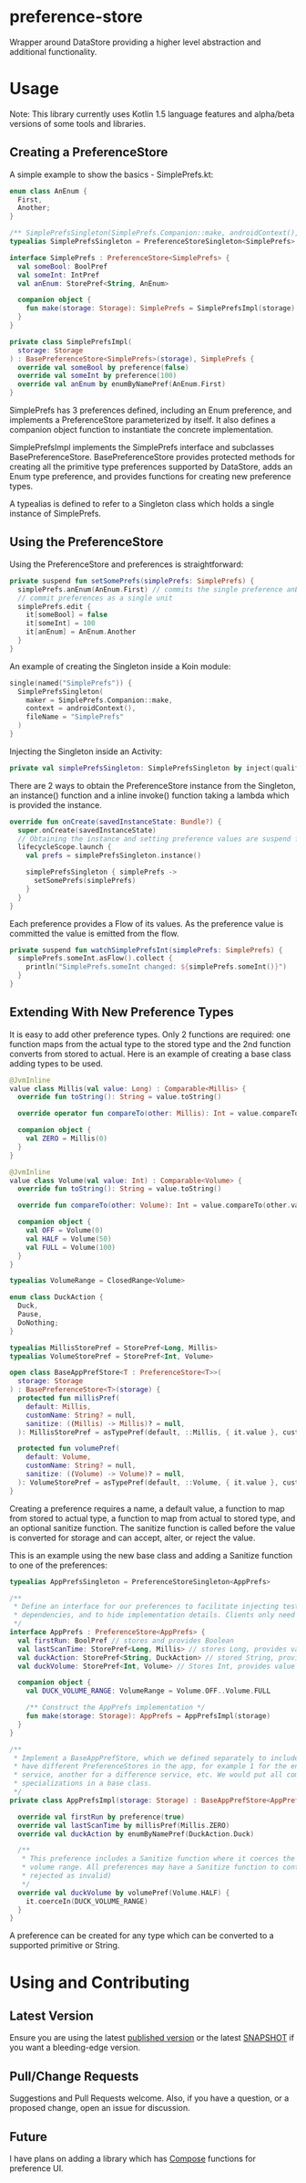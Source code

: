 preference-store
===========
Wrapper around DataStore<Preferences> providing a higher level abstraction and additional
functionality.

# Usage
Note: This library currently uses Kotlin 1.5 language features and alpha/beta versions of some tools
and libraries.

## Creating a PreferenceStore
A simple example to show the basics - SimplePrefs.kt:
```kotlin
enum class AnEnum {
  First,
  Another;
}

/** SimplePrefsSingleton(SimplePrefs.Companion::make, androidContext(), fileName) */
typealias SimplePrefsSingleton = PreferenceStoreSingleton<SimplePrefs>

interface SimplePrefs : PreferenceStore<SimplePrefs> {
  val someBool: BoolPref
  val someInt: IntPref
  val anEnum: StorePref<String, AnEnum>

  companion object {
    fun make(storage: Storage): SimplePrefs = SimplePrefsImpl(storage)
  }
}

private class SimplePrefsImpl(
  storage: Storage
) : BasePreferenceStore<SimplePrefs>(storage), SimplePrefs {
  override val someBool by preference(false)
  override val someInt by preference(100)
  override val anEnum by enumByNamePref(AnEnum.First)
}
```
SimplePrefs has 3 preferences defined, including an Enum preference, and implements a
PreferenceStore parameterized by itself. It also defines a companion object function to instantiate
the concrete implementation.

SimplePrefsImpl implements the SimplePrefs interface and subclasses BasePreferenceStore.
BasePreferenceStore provides protected methods for creating all the primitive type preferences
supported by DataStore<Preferences>, adds an Enum type preference, and provides functions for
creating new preference types.

A typealias is defined to refer to a Singleton class which holds a single instance of SimplePrefs.

## Using the PreferenceStore
Using the PreferenceStore and preferences is straightforward:
```kotlin
private suspend fun setSomePrefs(simplePrefs: SimplePrefs) {
  simplePrefs.anEnum(AnEnum.First) // commits the single preference anEnum
  // commit preferences as a single unit
  simplePrefs.edit {
    it[someBool] = false
    it[someInt] = 100
    it[anEnum] = AnEnum.Another
  }
}
```
An example of creating the Singleton inside a Koin module:
```kotlin
single(named("SimplePrefs")) {
  SimplePrefsSingleton(
    maker = SimplePrefs.Companion::make,
    context = androidContext(),
    fileName = "SimplePrefs"
  )
}
```
Injecting the Singleton inside an Activity:
```kotlin
private val simplePrefsSingleton: SimplePrefsSingleton by inject(qualifier = named("SimplePrefs"))
```
There are 2 ways to obtain the PreferenceStore instance from the Singleton, an instance() function
and a inline invoke() function taking a lambda which is provided the instance.
```kotlin
override fun onCreate(savedInstanceState: Bundle?) {
  super.onCreate(savedInstanceState)
  // Obtaining the instance and setting preference values are suspend functions.
  lifecycleScope.launch {
    val prefs = simplePrefsSingleton.instance()

    simplePrefsSingleton { simplePrefs ->
      setSomePrefs(simplePrefs)
    }
  }
}
```
Each preference provides a Flow of its values. As the preference value is committed the value
is emitted from the flow.
```kotlin
private suspend fun watchSimplePrefsInt(simplePrefs: SimplePrefs) {
  simplePrefs.someInt.asFlow().collect {
    println("SimplePrefs.someInt changed: ${simplePrefs.someInt()}")
  }
}
```
## Extending With New Preference Types
It is easy to add other preference types. Only 2 functions are required: one function maps from
the actual type to the stored type and the 2nd function converts from stored to actual. Here is
an example of creating a base class adding types to be used.
```kotlin
@JvmInline
value class Millis(val value: Long) : Comparable<Millis> {
  override fun toString(): String = value.toString()

  override operator fun compareTo(other: Millis): Int = value.compareTo(other.value)

  companion object {
    val ZERO = Millis(0)
  }
}

@JvmInline
value class Volume(val value: Int) : Comparable<Volume> {
  override fun toString(): String = value.toString()

  override fun compareTo(other: Volume): Int = value.compareTo(other.value)

  companion object {
    val OFF = Volume(0)
    val HALF = Volume(50)
    val FULL = Volume(100)
  }
}

typealias VolumeRange = ClosedRange<Volume>

enum class DuckAction {
  Duck,
  Pause,
  DoNothing;
}

typealias MillisStorePref = StorePref<Long, Millis>
typealias VolumeStorePref = StorePref<Int, Volume>

open class BaseAppPrefStore<T : PreferenceStore<T>>(
  storage: Storage
) : BasePreferenceStore<T>(storage) {
  protected fun millisPref(
    default: Millis,
    customName: String? = null,
    sanitize: ((Millis) -> Millis)? = null,
  ): MillisStorePref = asTypePref(default, ::Millis, { it.value }, customName, sanitize)

  protected fun volumePref(
    default: Volume,
    customName: String? = null,
    sanitize: ((Volume) -> Volume)? = null,
  ): VolumeStorePref = asTypePref(default, ::Volume, { it.value }, customName, sanitize)
}
```
Creating a preference requires a name, a default value, a function to map from stored to actual
type, a function to map from actual to stored type, and an optional sanitize function. The sanitize
function is called before the value is converted for storage and can accept, alter, or reject the
value.

This is an example using the new base class and adding a Sanitize function to one of the preferences:
```kotlin
typealias AppPrefsSingleton = PreferenceStoreSingleton<AppPrefs>

/**
 * Define an interface for our preferences to facilitate injecting test stubs, managing
 * dependencies, and to hide implementation details. Clients only need know about this interface.
 */
interface AppPrefs : PreferenceStore<AppPrefs> {
  val firstRun: BoolPref // stores and provides Boolean
  val lastScanTime: StorePref<Long, Millis> // stores Long, provides value class Millis
  val duckAction: StorePref<String, DuckAction> // stored String, provides enum DuckAction
  val duckVolume: StorePref<Int, Volume> // Stores Int, provides value class Volume

  companion object {
    val DUCK_VOLUME_RANGE: VolumeRange = Volume.OFF..Volume.FULL

    /** Construct the AppPrefs implementation */
    fun make(storage: Storage): AppPrefs = AppPrefsImpl(storage)
  }
}

/**
 * Implement a BaseAppPrefStore, which we defined separately to include common types. We might
 * have different PreferenceStores in the app, for example 1 for the entire app, 1 for a particular
 * service, another for a difference service, etc. We would put all common preference
 * specializations in a base class.
 */
private class AppPrefsImpl(storage: Storage) : BaseAppPrefStore<AppPrefs>(storage), AppPrefs {

  override val firstRun by preference(true)
  override val lastScanTime by millisPref(Millis.ZERO)
  override val duckAction by enumByNamePref(DuckAction.Duck)

  /**
   * This preference includes a Sanitize function where it coerces the value to be within the
   * volume range. All preferences may have a Sanitize function to control what is stored (or
   * rejected as invalid)
   */
  override val duckVolume by volumePref(Volume.HALF) {
    it.coerceIn(DUCK_VOLUME_RANGE)
  }
}
```
A preference can be created for any type which can be converted to a supported primitive or String.

# Using and Contributing
## Latest Version
Ensure you are using the latest [published version][maven-preference-store] or the latest
[SNAPSHOT][preference-store-snapshot] if you want a bleeding-edge version.
## Pull/Change Requests
Suggestions and Pull Requests welcome. Also, if you have a question, or a proposed change, open an
issue for discussion.
## Future
I have plans on adding a library which has [Compose][compose] functions for preference UI.

[maven-preference-store]: https://search.maven.org/search?q=g:com.ealva%20AND%20a:preference-store
[preference-store-snapshot]: https://oss.sonatype.org/content/repositories/snapshots/com/ealva/preference-store/
[compose]: https://developer.android.com/jetpack/compose]
